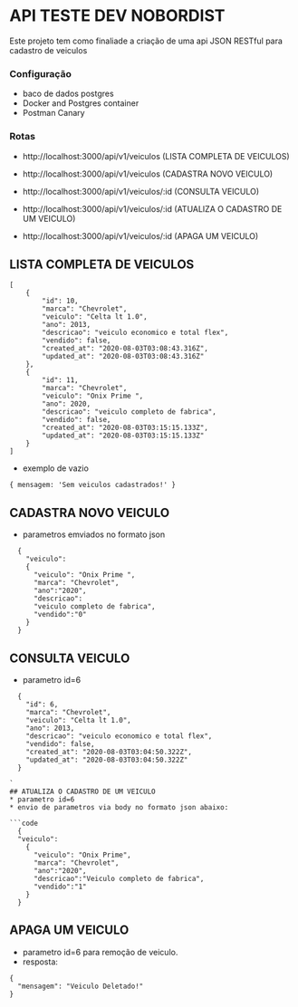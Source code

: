 # API TESTE DEV NOBORDIST

Este projeto tem como finaliade a criação de uma api JSON RESTful para cadastro de veiculos

### Configuração 
* baco de dados postgres 
* Docker and Postgres container
* Postman Canary

### Rotas 

* http://localhost:3000/api/v1/veiculos (LISTA COMPLETA DE VEICULOS)

* http://localhost:3000/api/v1/veiculos (CADASTRA NOVO VEICULO)

* http://localhost:3000/api/v1/veiculos/:id (CONSULTA VEICULO)

* http://localhost:3000/api/v1/veiculos/:id (ATUALIZA O CADASTRO DE UM VEICULO)

* http://localhost:3000/api/v1/veiculos/:id (APAGA UM VEICULO)

## LISTA COMPLETA DE VEICULOS

```code
[
    {
        "id": 10,
        "marca": "Chevrolet",
        "veiculo": "Celta lt 1.0",
        "ano": 2013,
        "descricao": "veiculo economico e total flex",
        "vendido": false,
        "created_at": "2020-08-03T03:08:43.316Z",
        "updated_at": "2020-08-03T03:08:43.316Z"
    },
    {
        "id": 11,
        "marca": "Chevrolet",
        "veiculo": "Onix Prime ",
        "ano": 2020,
        "descricao": "veiculo completo de fabrica",
        "vendido": false,
        "created_at": "2020-08-03T03:15:15.133Z",
        "updated_at": "2020-08-03T03:15:15.133Z"
    }
]
```
* exemplo de vazio

`
  {
    mensagem: 'Sem veiculos cadastrados!'
  }
`
## CADASTRA NOVO VEICULO
* parametros emviados no formato json

```code
  {
    "veiculo":
    {
      "veiculo": "Onix Prime ",
      "marca": "Chevrolet",
      "ano":"2020",
      "descricao":
      "veiculo completo de fabrica",
      "vendido":"0"
    }
  }
```
## CONSULTA VEICULO
* parametro id=6

```code
  {
    "id": 6,
    "marca": "Chevrolet",
    "veiculo": "Celta lt 1.0",
    "ano": 2013,
    "descricao": "veiculo economico e total flex",
    "vendido": false,
    "created_at": "2020-08-03T03:04:50.322Z",
    "updated_at": "2020-08-03T03:04:50.322Z"
  }

`
## ATUALIZA O CADASTRO DE UM VEICULO
* parametro id=6
* envio de parametros via body no formato json abaixo:

```code
  {
  "veiculo":
    {
      "veiculo": "Onix Prime",
      "marca": "Chevrolet",
      "ano":"2020",
      "descricao":"Veiculo completo de fabrica",
      "vendido":"1"
    }
  }
```
## APAGA UM VEICULO

* parametro id=6 para remoção de veiculo.
* resposta:
```code
{
  "mensagem": "Veiculo Deletado!"
}
```
